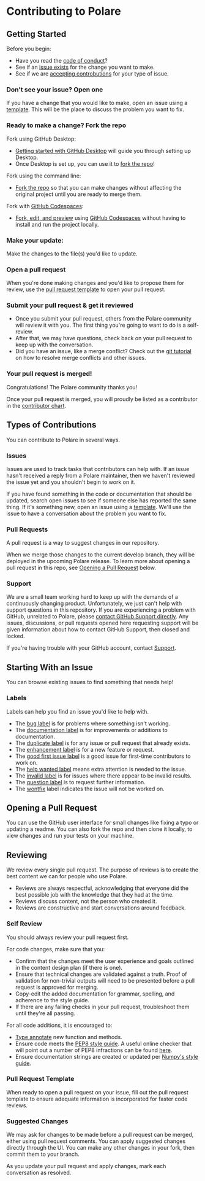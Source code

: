 # Contributing to Polare

## Getting Started

Before you begin:
* Have you read the [code of conduct](./CODE_OF_CONDUCT.md)?
* See if an [issue exists](https://github.com/JaiWillems/polare/issues) for the change you want to make.
* See if we are [accepting controbutions](#Types-of-Contributions) for your type of issue.

### Don't see your issue? Open one

If you have a change that you would like to make, open an issue using a [template](https://github.com/JaiWillems/polare/issues/new/choose). This will be the place to discuss the problem you want to fix.

### Ready to make a change? Fork the repo

Fork using GitHub Desktop:
* [Getting started with GitHub Desktop](https://docs.github.com/en/desktop/installing-and-configuring-github-desktop/overview/getting-started-with-github-desktop) will guide you through setting up Desktop.
* Once Desktop is set up, you can use it to [fork the repo](https://docs.github.com/en/desktop/contributing-and-collaborating-using-github-desktop/adding-and-cloning-repositories/cloning-and-forking-repositories-from-github-desktop)!

Fork using the command line:
* [Fork the repo](https://docs.github.com/en/get-started/quickstart/fork-a-repo#fork-an-example-repository) so that you can make changes without affecting the original project until you are ready to merge them.

Fork with [GitHub Codespaces](https://github.com/features/codespaces):
* [Fork, edit, and preview](https://docs.github.com/en/codespaces/developing-in-codespaces/creating-a-codespace) using [GitHub Codespaces](https://github.com/features/codespaces) without having to install and run the project locally.

### Make your update:

Make the changes to the file(s) you'd like to update.

### Open a pull request

When you're done making changes and you'd like to propose them for review, use the [pull request template](#Pull-request-template) to open your pull request.

### Submit your pull request & get it reviewed
* Once you submit your pull request, others from the Polare community will review it with you. The first thing you're going to want to do is a self-review.
* After that, we may have questions, check back on your pull request to keep up with the conversation.
* Did you have an issue, like a merge conflict? Check out the [git tutorial](https://lab.github.com/githubtraining/managing-merge-conflicts) on how to resolve merge conflicts and other issues.

### Your pull request is merged!
Congratulations! The Polare community thanks you!

Once your pull request is merged, you will proudly be listed as a contributor in the [contributor chart](https://github.com/JaiWillems/polare/graphs/contributors).

## Types of Contributions

You can contribute to Polare in several ways.

### Issues

Issues are used to track tasks that contributors can help with. If an issue hasn't received a reply from a Polare maintainer, then we haven't reviewed the issue yet and you shouldn't begin to work on it.

If you have found something in the code or documentation that should be updated, search open issues to see if someone else has reported the same thing. If it's something new, open an issue using a [template](https://github.com/JaiWillems/polare/issues/new/choose). We'll use the issue to have a conversation about the problem you want to fix.

### Pull Requests

A pull request is a way to suggest changes in our repository.

When we merge those changes to the current develop branch, they will be deployed in the upcoming Polare release. To learn more about opening a pull request in this repo, see [Opening a Pull Request](#Opening-a-Pull-Request) below.

### Support

We are a small team working hard to keep up with the demands of a continuously changing product. Unfortunately, we just can't help with support questions in this repository. If you are experiencing a problem with GitHub, unrelated to Polare, please [contact GitHub Support directly](https://support.github.com/request). Any issues, discussions, or pull requests opened here requesting support will be given information about how to contact GitHub Support, then closed and locked.

If you're having trouble with your GitHub account, contact [Support](https://support.github.com/contact?tags=docs-contributing-guide).

## Starting With an Issue

You can browse existing issues to find something that needs help!

### Labels

Labels can help you find an issue you'd like to help with.

* The [bug label](https://github.com/JaiWillems/polare/labels/bug) is for problems where something isn't working.
* The [documentation label](https://github.com/JaiWillems/polare/labels/documentation) is for improvements or additions to documentation.
* The [duplicate label](https://github.com/JaiWillems/polare/labels/duplicate) is for any issue or pull request that already exists.
* The [enhancement label](https://github.com/JaiWillems/polare/labels/enhancement) is for a new feature or request.
* The [good first issue label](https://github.com/JaiWillems/polare/labels/good%20first%20issue) is a good issue for first-time contributors to work on.
* The [help wanted label](https://github.com/JaiWillems/polare/labels/help%20wanted) means extra attention is needed to the issue.
* The [invalid label](https://github.com/JaiWillems/polare/labels/invalid) is for issues where there appear to be invalid results.
* The [question label](https://github.com/JaiWillems/polare/labels/question) is to request further information.
* The [wontfix](https://github.com/JaiWillems/polare/labels/wontfix) label indicates the issue will not be worked on.

## Opening a Pull Request

You can use the GitHub user interface for small changes like fixing a typo or updating a readme. You can also fork the repo and then clone it locally, to view changes and run your tests on your machine.

## Reviewing

We review every single pull request. The purpose of reviews is to create the best content we can for people who use Polare.

* Reviews are always respectful, acknowledging that everyone did the best possible job with the knowledge that they had at the time.
* Reviews discuss content, not the person who created it.
* Reviews are constructive and start conversations around feedback.

### Self Review

You should always review your pull request first.

For code changes, make sure that you:
* Confirm that the changes meet the user experience and goals outlined in the content design plan (if there is one).
* Ensure that technical changes are validated against a truth. Proof of validation for non-trivial outputs will need to be presented before a pull request is approved for merging.
* Copy-edit the added documentation for grammar, spelling, and adherence to the style guide.
* If there are any failing checks in your pull request, troubleshoot them until they're all passing.

For all code additions, it is encouraged to:
* [Type annotate](https://docs.python.org/3/library/typing.html) new function and methods.
* Ensure code meets the [PEP8 style guide](https://www.python.org/dev/peps/pep-0008/). A useful online checker that will point out a number of PEP8 infractions can be found [here](http://pep8online.com/).
* Ensure documentation strings are created or updated per [Numpy's style guide](https://numpydoc.readthedocs.io/en/latest/format.html).

### Pull Request Template

When ready to open a pull request on your issue, fill out the pull request template to ensure adequate information is incorporated for faster code reviews.

### Suggested Changes

We may ask for changes to be made before a pull request can be merged, either using pull request comments. You can apply suggested changes directly through the UI. You can make any other changes in your fork, then commit them to your branch.

As you update your pull request and apply changes, mark each conversation as resolved.
